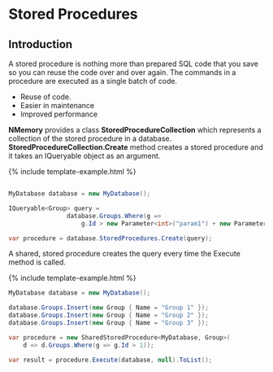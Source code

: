 # Stored Procedures

## Introduction

A stored procedure is nothing more than prepared SQL code that you save so you can reuse the code over and over again. The commands in a procedure are executed as a single batch of code. 
  
 - Reuse of code. 
 - Easier in maintenance
 - Improved performance

**NMemory** provides a class **StoredProcedureCollection** which represents a collection of the stored procedure in a database. **StoredProcedureCollection.Create** method creates a stored procedure and it takes an IQueryable object as an argument.

{% include template-example.html %} 
```csharp

MyDatabase database = new MyDatabase();

IQueryable<Group> query = 
                database.Groups.Where(g =>
                    g.Id > new Parameter<int>("param1") + new Parameter<long?>("param2"));

var procedure = database.StoredProcedures.Create(query);
```

A shared, stored procedure creates the query every time the Execute method is called.

{% include template-example.html %} 
```csharp
MyDatabase database = new MyDatabase();

database.Groups.Insert(new Group { Name = "Group 1" });
database.Groups.Insert(new Group { Name = "Group 2" });
database.Groups.Insert(new Group { Name = "Group 3" });

var procedure = new SharedStoredProcedure<MyDatabase, Group>(
    d => d.Groups.Where(g => g.Id > 1));

var result = procedure.Execute(database, null).ToList();

```


